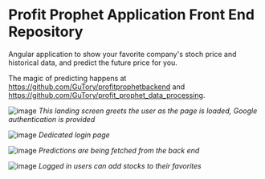 
# Profit Prophet Application Front End Repository

Angular application to show your favorite company's stoch price and historical data, and predict the future price for you.

The magic of predicting happens at https://github.com/GuTory/profitprophetbackend and https://github.com/GuTory/profit_prophet_data_processing. 

![image](https://github.com/GuTory/profitprophetfrontend/assets/77408486/a3ced78f-21cb-49f0-8c7e-9dfa48a2ca0f)
*This landing screen greets the user as the page is loaded, Google authentication is provided*

![image](https://github.com/GuTory/profitprophetfrontend/assets/77408486/a09e5d6c-00ec-4fce-9a79-b7a2fad8a8f9)
*Dedicated login page*

![image](https://github.com/GuTory/profitprophetfrontend/assets/77408486/6e20af8f-a66f-4508-95a2-b03b0c53d3f9)
*Predictions are being fetched from the back end*

![image](https://github.com/GuTory/profitprophetfrontend/assets/77408486/23a61294-238c-465e-8238-bbe76c9d8480)
*Logged in users can add stocks to their favorites*
